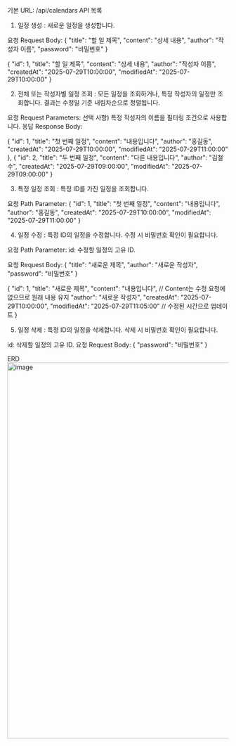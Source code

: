 기본 URL: /api/calendars
API 목록
1. 일정 생성
: 새로운 일정을 생성합니다.

요청 Request Body:
{
  "title": "할 일 제목",
  "content": "상세 내용",
  "author": "작성자 이름",
  "password": "비밀번호"
}

{
  "id": 1,
  "title": "할 일 제목",
  "content": "상세 내용",
  "author": "작성자 이름",
  "createdAt": "2025-07-29T10:00:00",
  "modifiedAt": "2025-07-29T10:00:00"
}

2. 전체 또는 작성자별 일정 조회
: 모든 일정을 조회하거나, 특정 작성자의 일정만 조회합니다. 결과는 수정일 기준 내림차순으로 정렬됩니다.

요청 Request Parameters:
선택 사항) 특정 작성자의 이름을 필터링 조건으로 사용합니다.
응답 Response Body:

  {
    "id": 1,
    "title": "첫 번째 일정",
    "content": "내용입니다",
    "author": "홍길동",
    "createdAt": "2025-07-29T10:00:00",
    "modifiedAt": "2025-07-29T11:00:00"
  },
  {
    "id": 2,
    "title": "두 번째 일정",
    "content": "다른 내용입니다",
    "author": "김철수",
    "createdAt": "2025-07-29T09:00:00",
    "modifiedAt": "2025-07-29T09:00:00"
  }
  
3. 특정 일정 조회
: 특정 ID를 가진 일정을 조회합니다.

요청 Path Parameter:
{
  "id": 1,
  "title": "첫 번째 일정",
  "content": "내용입니다",
  "author": "홍길동",
  "createdAt": "2025-07-29T10:00:00",
  "modifiedAt": "2025-07-29T11:00:00"
}

4. 일정 수정
: 특정 ID의 일정을 수정합니다. 수정 시 비밀번호 확인이 필요합니다.

요청 Path Parameter:
id: 수정할 일정의 고유 ID.

요청 Request Body:
{
  "title": "새로운 제목",
  "author": "새로운 작성자",
  "password": "비밀번호"
}


{
  "id": 1,
  "title": "새로운 제목",
  "content": "내용입니다", // Content는 수정 요청에 없으므로 원래 내용 유지
  "author": "새로운 작성자",
  "createdAt": "2025-07-29T10:00:00",
  "modifiedAt": "2025-07-29T11:05:00" // 수정된 시간으로 업데이트
}

5. 일정 삭제
: 특정 ID의 일정을 삭제합니다. 삭제 시 비밀번호 확인이 필요합니다.

id: 삭제할 일정의 고유 ID.
요청 Request Body:
{
  "password": "비밀번호"
}


ERD 
<img width="1782" height="856" alt="image" src="https://github.com/user-attachments/assets/a9989c94-46e9-4a6c-b200-ec77a81d9c48" />
